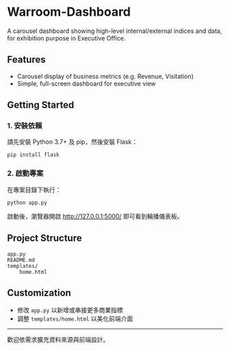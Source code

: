 # Warroom-Dashboard
A carousel dashboard showing high-level internal/external indices and data, for exhibition purpose in Executive Office.

## Features
- Carousel display of business metrics (e.g. Revenue, Visitation)
- Simple, full-screen dashboard for executive view

## Getting Started

### 1. 安裝依賴
請先安裝 Python 3.7+ 及 pip，然後安裝 Flask：

```
pip install flask
```

### 2. 啟動專案

在專案目錄下執行：

```
python app.py
```

啟動後，瀏覽器開啟 http://127.0.0.1:5000/ 即可看到輪播儀表板。

## Project Structure
```
app.py
README.md
templates/
    home.html
```

## Customization
- 修改 `app.py` 以新增或串接更多商業指標
- 調整 `templates/home.html` 以美化前端介面

---

歡迎依需求擴充資料來源與前端設計。
